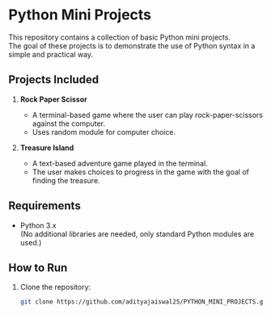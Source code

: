 # Python Mini Projects  

This repository contains a collection of basic Python mini projects.  
The goal of these projects is to demonstrate the use of Python syntax in a simple and practical way.  

## Projects Included
1. **Rock Paper Scissor**  
   - A terminal-based game where the user can play rock-paper-scissors against the computer.  
   - Uses random module for computer choice.  

2. **Treasure Island**  
   - A text-based adventure game played in the terminal.  
   - The user makes choices to progress in the game with the goal of finding the treasure.  

## Requirements
- Python 3.x  
(No additional libraries are needed, only standard Python modules are used.)

## How to Run
1. Clone the repository:
   ```bash
   git clone https://github.com/adityajaiswal25/PYTHON_MINI_PROJECTS.git
